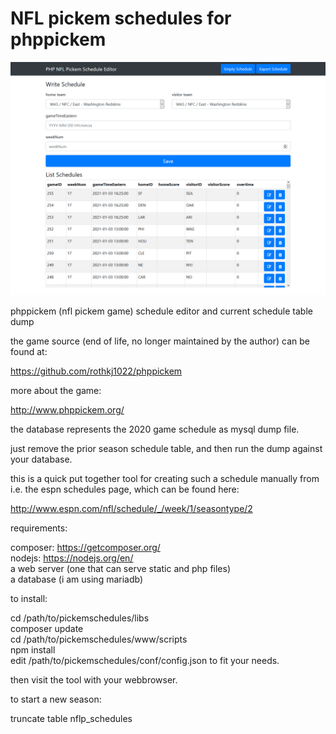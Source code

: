 # NFL pickem schedules for phppickem

![Alt text](pickem.PNG?raw=true "nfl pickem schedule editor")

phppickem (nfl pickem game) schedule editor and current schedule table dump

the game source (end of life, no longer maintained by the author) can be found at:

https://github.com/rothkj1022/phppickem

more about the game:

http://www.phppickem.org/

the database represents the 2020 game schedule as mysql dump file.

just remove the prior season schedule table, and then run the dump against your database.

this is a quick put together tool for creating such a schedule manually from i.e. the espn schedules page, which can be found here:

http://www.espn.com/nfl/schedule/_/week/1/seasontype/2

requirements:

composer: https://getcomposer.org/  
nodejs: https://nodejs.org/en/  
a web server (one that can serve static and php files)  
a database (i am using mariadb)  

to install:

cd /path/to/pickemschedules/libs  
composer update  
cd /path/to/pickemschedules/www/scripts  
npm install  
edit /path/to/pickemschedules/conf/config.json to fit your needs.  

then visit the tool with your webbrowser.

to start a new season:

truncate table nflp_schedules

